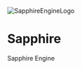 ![SapphireEngineLogo](https://github.com/user-attachments/assets/07f00c07-618f-40a7-8c69-d7ba310e2903)

# Sapphire
Sapphire Engine

